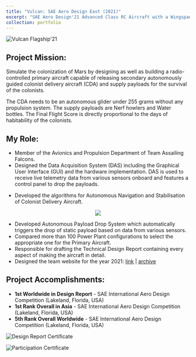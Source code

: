 ```yaml
---
title: "Vulcan: SAE Aero Design East (2021)"
excerpt: "SAE Aero Design'21 Advanced Class RC Aircraft with a Wingspan of > 3m. It carries three Colonist Delivery Aircraft externally and supply payloads namely Aero Howlers and Water Bottles in the fuselage.<br/><br/><img src='https://www.sakshambhutani.xyz/images/Falcons/falcons-vulcan.png'>"
collection: portfolio
---
```

![Vulcan Flagship'21](https://sakshambhutani.xyz/images/Falcons/falcons-vulcan.png)

## Project Mission:
Simulate the colonization of Mars by designing as well as building a radio-controlled primary aircraft capable of releasing secondary autonomously guided colonist delivery aircraft (CDA) and supply payloads for the survival of the colonists.

The CDA needs to be an autonomous glider under 255 grams without any propulsion system. The supply payloads are Nerf howlers and Water bottles. The Final Flight Score is directly proportional to the days of habitability of the colonists.

## My Role:
* Member of the Avionics and Propulsion Department of Team Assailing Falcons.
* Designed the Data Acquisition System (DAS) including the Graphical User Interface (GUI) and the hardware implementation. DAS is used to receive live telemetry data from various sensors onboard and features a control panel to drop the payloads.
  
<!-----![GUI](https://sakshambhutani.xyz/images/Falcons/gui.png)--->

* Developed the algorithms for Autonomous Navigation and Stabilisation of Colonist Delivery Aircraft.

<p align="center"><img src="https://sakshambhutani.xyz/images/Falcons/falcons-cda.png"/></p>

* Developed Autonomous Payload Drop System which automatically triggers the drop of static payload based on data from various sensors.
* Compared  more than 100 Power Plant configurations to select the appropriate one for the Primary Aircraft.
* Responsible for drafting the Technical Design Report containing every aspect of making the aircraft in detail.
* Designed the team website for the year 2021: [link](https://assailingfalcons.in/) \| [archive](https://web.archive.org/web/20210813221449/https://assailingfalcons.in/)

## Project Accomplishments:
* **1st Worldwide in Design Report** - SAE International Aero Design Competition (Lakeland, Florida, USA)
* **1st Rank Overall in Asia** - SAE International Aero Design Competition (Lakeland, Florida, USA)
* **5th Rank Overall Worldwide** - SAE International Aero Design Competition (Lakeland, Florida, USA)

![Design Report Certificate](https://sakshambhutani.xyz/images/Falcons/falcons-vulcan-pos.png)

![Participation Certificate](https://sakshambhutani.xyz/images/Falcons/falcons-vulcan-participation.png)

